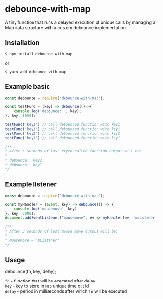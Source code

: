 # debounce-with-map

  A tiny function that runs a delayed execution of unique calls by managing a Map data structure with a custom debounce implementation

## Installation

    $ npm install debounce-with-map
or

    $ yarn add debounce-with-map
    
## Example basic

```js
const debounce = require('debounce-with-map');

const testFunc = (key) => debounce(()=>{
    console.log('debounce: ', key);
}, key, 5000);

testFunc('key1') // call debounced function with key1
testFunc('key1') // call debounced function with key1
testFunc('key2') // call debounced function with key2
testFunc('key1') // call debounced function with key1

/**
* After 5 seconds of last keyed-called function output will be:
*
* debounce:  key2
* debounce:  key1
*/
```

## Example listener

```js
const debounce = require('debounce-with-map');

const myHandler = (event, key) => debounce(() => {
    console.log('mousemove', key)
}, key, 3000);
document.addEventListener("mousemove", ev => myHandler(ev, 'mListener'));

/**
* After 3 seconds of last mouse move output will be:
* 
* mousemove – "mListener"
*/
```

## Usage
debounce(fn, key, delay);

`fn` - function that will be executed after delay  
`key` - key to store in `Map` unique time out id  
`delay` - period in milliseconds after which `fn` will be executed 